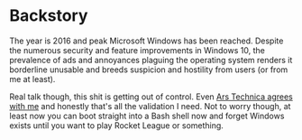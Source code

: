 # Backstory

The year is 2016 and peak Microsoft Windows has been reached. Despite the numerous security and feature improvements in Windows 10, the prevalence of ads and annoyances plaguing the operating system renders it borderline unusable and breeds suspicion and hostility from users (or from me at least).

Real talk though, this shit is getting out of control. Even [Ars Technica agrees with me](https://arstechnica.com/information-technology/2017/03/microsoft-put-gross-ads-in-windows-explorer-and-i-dont-have-the-energy-to-be-angry/) and honestly that's all the validation I need. Not to worry though, at least now you can boot straight into a Bash shell now and forget Windows exists until you want to play Rocket League or something.
